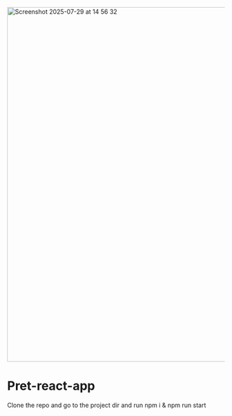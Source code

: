 <img width="1512" height="821" alt="Screenshot 2025-07-29 at 14 56 32" src="https://github.com/user-attachments/assets/19cd189c-e403-4b44-83af-305293d97b16" />

# Pret-react-app

Clone the repo and go to the project dir and run npm i & npm run start
